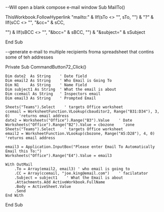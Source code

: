 --Will open a blank compose e-mail window
Sub MailTo()

 ThisWorkbook.FollowHyperlink "mailto:" & IIf(sTo <> "", sTo, "") & "?" & IIf(sCC <> "", "&cc=" & sCC, 

"") & IIf(sBCC <> "", "&bcc=" & sBCC, "") & "&subject=" & sSubject

End Sub

--generate e-mail to multiple recipients froma spreadsheet that contins some of teh addresses

Private Sub CommandButton72_Click()

    Dim date2  As String    ' Date field
    Dim email2 As String    ' Who Email is Going To
    Dim N1     As String    ' Name Field
    Dim subject1 As String  ' What the email is about
    Dim ccemail As String   ' Inspectors email
    Dim email3 As String    ' Prompted Email
    
    Sheets("Teams").Select    ' targets Office worksheet
    ccemail = WorksheetFunction.VLookup(cbauditor2, Range("B31:D34"), 3, 0)    'returns email address
    date2 = Worksheets("Office").Range("B3").Value    ' Date
    Worksheets("Office").Range("B2").Value = cbozone    'zone
    Sheets("Teams").Select    ' targets Office worksheet
    email2 = WorksheetFunction.VLookup(cbozone, Range("A5:D28"), 4, 0)    'returns email address
    
    email3 = Application.InputBox("Please enter Email To Automatically Email this To:")
    Worksheets("Office").Range("E4").Value = email3
        
    With OutMail
        .To = Array(email2, email3) ' who email is going to
        .CC = Array(ccemail, "joe.king@email.com")    ' facilatator
        .Subject = subject1    ' What the Email is about
        .Attachments.Add ActiveWorkbook.FullName
        .Body = ActiveSheet.Value
        .Send
    End With
    
End Sub
